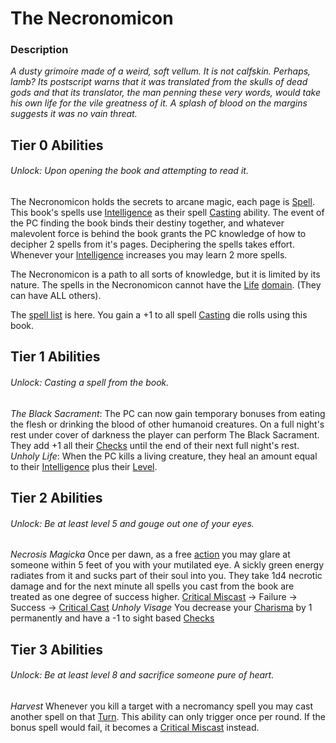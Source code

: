 # The Necronomicon

### Description
*A dusty grimoire made of a weird, soft vellum. It is not calfskin. Perhaps, lamb? Its postscript warns that it was translated from the skulls of dead gods and that its translator, the man penning these very words, would take his own life for the vile greatness of it. A splash of blood on the margins suggests it was no vain threat.*

## Tier 0 Abilities
###### Unlock: Upon opening the book and attempting to read it.
The Necronomicon holds the secrets to arcane magic, each page is [Spell](../../../../Magic/Spells/Mythril%20Spells/Spell%20Index.md). This book's spells use [Intelligence](../../../../Player%20Character%20Components/Chosen%20Statistics/Intelligence.md) as their spell [Casting](../../../../Magic/Spellcasting.md) ability. The event of the PC finding the book binds their destiny together, and whatever malevolent force is behind the book grants the PC knowledge of how to decipher 2 spells from it's pages. Deciphering the spells takes effort. Whenever your [Intelligence](../../../../Player%20Character%20Components/Chosen%20Statistics/Intelligence.md) increases you may learn 2 more spells. 

The Necronomicon is a path to all sorts of knowledge, but it is limited by its nature. The spells in the Necronomicon cannot have the [Life](../../../../Magic/Spell%20Domains/Life.md) [domain](../../../../Magic/Spell%20Domains/!Domain%20Index.md). (They can have ALL others).

The [spell list](../../../../Magic/Spells/Levelled/Spell%20Level%20Index.md) is here. You gain a +1 to all spell [Casting](../../../../Magic/Spellcasting.md) die rolls using this book. 
## Tier 1 Abilities
###### Unlock: Casting a spell from the book.
*The Black Sacrament*: 
	The PC can now gain temporary bonuses from eating the flesh or drinking the blood of other humanoid creatures. On a full night's rest under cover of darkness the player can perform The Black Sacrament. They add +1 all their [Checks](../../../../Game%20Structure/Check.md) until the end of their next full night's rest.
*Unholy Life*:
	When the PC kills a living creature, they heal an amount equal to their [Intelligence](../../../../Player%20Character%20Components/Chosen%20Statistics/Intelligence.md) plus their [Level](../../../../Player%20Character%20Components/Derived%20Statistics/Level.md).

## Tier 2 Abilities
###### Unlock: Be at least level 5 and gouge out one of your eyes.
*Necrosis Magicka*
	Once per dawn, as a free [action](../../../../Game%20Structure/Action.md) you may glare at someone within 5 feet of you with your mutilated eye. A sickly green energy radiates from it and sucks part of their soul into you. They take 1d4 necrotic damage and for the next minute all spells you cast from the book are treated as one degree of success higher.
		[Critical Miscast](../../../../Dice%20Rolls/Critical%20Miscast.md) -> Failure -> Success -> [Critical Cast](../../../../Dice%20Rolls/Critical%20Cast.md)
*Unholy Visage*
	You decrease your [Charisma](../../../../Player%20Character%20Components/Chosen%20Statistics/Charisma.md) by 1 permanently and have a -1 to sight based [Checks](../../../../Game%20Structure/Check.md) 

## Tier 3 Abilities
###### Unlock: Be at least level 8 and sacrifice someone pure of heart.
*Harvest*
	Whenever you kill a target with a necromancy spell you may cast another spell on that [Turn](../../../../Game%20Structure/Turn.md). This ability can only trigger once per round. If the bonus spell would fail, it becomes a [Critical Miscast](../../../../Dice%20Rolls/Critical%20Miscast.md) instead.